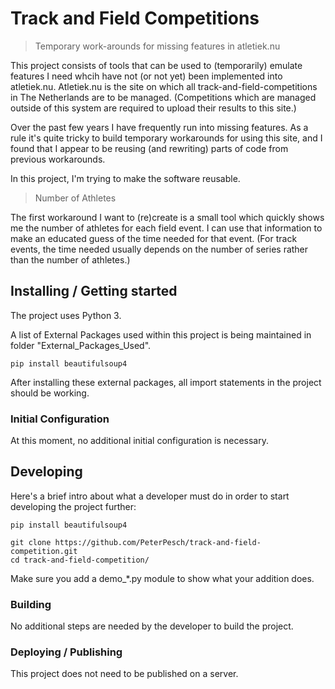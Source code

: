 # Track and Field Competitions
> Temporary work-arounds for missing features in atletiek.nu

This project consists of tools that can be used to (temporarily) emulate features I need whcih have not (or not yet) been implemented into atletiek.nu.
Atletiek.nu is the site on which all track-and-field-competitions in The Netherlands are to be managed. (Competitions which are managed outside of this system are required to upload their results to this site.)

Over the past few years I have frequently run into missing features.
As a rule it's quite tricky to build temporary workarounds for using this site, and I found that I appear to be reusing (and rewriting) parts of code from previous workarounds.

In this project, I'm trying to make the software reusable.

> Number of Athletes

The first workaround I want to (re)create is a small tool which quickly shows me the number of athletes for each field event. I can use that information to make an educated guess of the time needed for that event. (For track events, the time needed usually depends on the number of series rather than the number of athletes.)

## Installing / Getting started

The project uses Python 3.

A list of External Packages used within this project is being maintained in folder "External_Packages_Used".


```shell
pip install beautifulsoup4
```

After installing these external packages, all import statements in the project should be working.

### Initial Configuration

At this moment, no additional initial configuration is necessary.

## Developing

Here's a brief intro about what a developer must do in order to start developing
the project further:

```shell
pip install beautifulsoup4

git clone https://github.com/PeterPesch/track-and-field-competition.git
cd track-and-field-competition/
```

Make sure you add a demo_*.py module to show what your addition does.

### Building

No additional steps are needed by the developer to build the
project.

### Deploying / Publishing

This project does not need to be published on a server.

